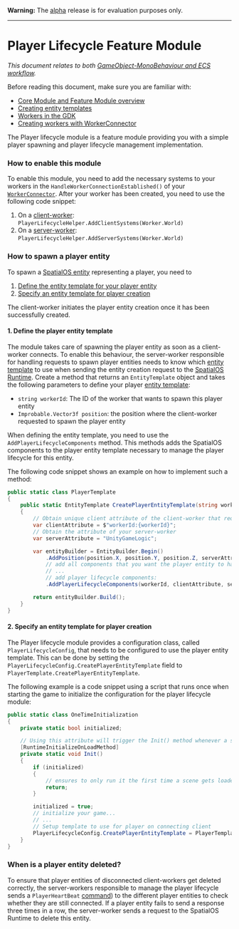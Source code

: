 **Warning:** The [alpha](https://docs.improbable.io/reference/latest/shared/release-policy#maturity-stages) release is for evaluation purposes only.

-----
[//]: # (Doc of docs reference 36)
[//]: # (TODO - technical writer review)

# Player Lifecycle Feature Module
_This document relates to both [GameObject-MonoBehaviour and  ECS workflow](../intro-workflows-spos-entities.md)._

Before reading this document, make sure you are familiar with:
  * [Core Module and Feature Module overview](./core-and-feature-module-overview.md)
  * [Creating entity templates](../entity-templates.md)
  * [Workers in the GDK](../workers/workers-in-the-gdk.md)
  * [Creating workers with WorkerConnector](../gameobject/api-workerconnector.md)

The Player lifecycle module is a feature module providing you with a simple player spawning and player lifecycle management implementation.

### How to enable this module

To enable this module, you need to add the necessary systems to your workers in the `HandleWorkerConnectionEstablished()` of your [`WorkerConnector`](../gamobject/gomb-creating-workers-with-workerconnector.md).
After your worker has been created, you need to use the following code snippet:
1. On a [client-worker](../glossary.md#client-worker): `PlayerLifecycleHelper.AddClientSystems(Worker.World)`
1. On a [server-worker](glossary.md#server-worker): `PlayerLifecycleHelper.AddServerSystems(Worker.World)`

### How to spawn a player entity

To spawn a [SpatialOS entity](../glossary.md#spatialos-entity) representing
a player, you need to
1. [Define the entity template for your player entity](#1.-define-the-player-entity-template)
1. [Specify an entity template for player creation](#2.-specify-an-entity-template-for-player-creation)

The client-worker initiates the player entity creation once it has been successfully created.

#### 1. Define the player entity template

The module takes care of spawning the player entity as soon as a client-worker connects. To enable this behaviour, the server-worker responsible for handling requests to spawn player entities needs to know which [entity template](../entity-template.md) to use when sending the entity creation request to the [SpatialOS Runtime](../glossary.md#spatialos-runtime).
Create a method that returns an `EntityTemplate` object and takes the following parameters to define your player [entity template](../entity-template.md):
* `string workerId`: The ID of the worker that wants to spawn this player entity
*  `Improbable.Vector3f position`: the position where  the client-worker requested to spawn the player entity

When defining the entity template, you need to use the `AddPlayerLifecycleComponents` method.
This methods adds the SpatialOS components to the player entity template necessary to manage the player lifecycle for this entity.

The following code snippet shows an example on how to implement such a method:
```csharp
public static class PlayerTemplate
{
    public static EntityTemplate CreatePlayerEntityTemplate(string workerId, Improbable.Vector3f position)
    {
        // Obtain unique client attribute of the client-worker that requested the player entity
        var clientAttribute = $"workerId:{workerId}";
        // Obtain the attribute of your server-worker
        var serverAttribute = "UnityGameLogic";

        var entityBuilder = EntityBuilder.Begin()
            .AddPosition(position.X, position.Y, position.Z, serverAttribute)
            // add all components that you want the player entity to have
            // ...
            // add player lifecycle components:
            .AddPlayerLifecycleComponents(workerId, clientAttribute, serverAttribute);

        return entityBuilder.Build();
    }
}
```

#### 2. Specify an entity template for player creation

The Player lifecycle module provides a configuration class, called `PlayerLifecycleConfig`, that needs to be configured to use the player entity template.
This can be done by setting the `PlayerLifecycleConfig.CreatePlayerEntityTemplate` field to `PlayerTemplate.CreatePlayerEntityTemplate`.

The following example is a code snippet using a script that runs once when starting the game to initialize the configuration for the player lifecycle module:
```csharp
public static class OneTimeInitialization
{
    private static bool initialized;

    // Using this attribute will trigger the Init() method whenever a scene gets loaded.
    [RuntimeInitializeOnLoadMethod]
    private static void Init()
    {
        if (initialized)
        {
            // ensures to only run it the first time a scene gets loaded.
            return;
        }

        initialized = true;
        // initialize your game...
        // ...
        // Setup template to use for player on connecting client
        PlayerLifecycleConfig.CreatePlayerEntityTemplate = PlayerTemplate.CreatePlayerEntityTemplate;
    }
}
```

### When is a player entity deleted?

To ensure that player entities of disconnected client-workers get deleted correctly,
the server-workers responsible to manage the player lifecycle sends a `PlayerHeartBeat` [command](../world-component-commands-requests-responses.md)) to the different player entities to check whether they are still connected. If a player entity fails to send a response three times in a row, the server-worker sends a request to the SpatialOS Runtime to delete this entity.